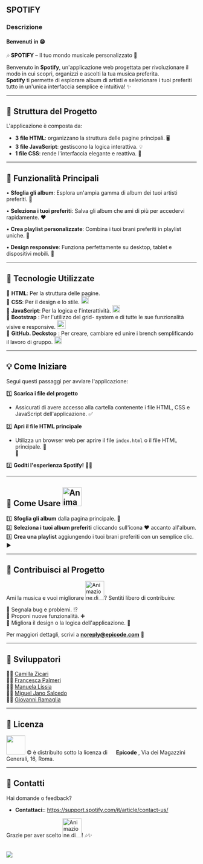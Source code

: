 
## SPOTIFY
### Descrizione
#### Benvenuti in :grin:
🎶 **SPOTIFY** – Il tuo mondo musicale personalizzato 🎵

Benvenuto in **Spotify**, un'applicazione web progettata per rivoluzionare il modo in cui scopri, organizzi e ascolti la tua musica preferita.<br> 
**Spotify** ti permette di esplorare album di artisti e selezionare i tuoi preferiti tutto in un'unica interfaccia semplice e intuitiva! ✨ <br> 

---

## 🔧 Struttura del Progetto

L'applicazione è composta da: <br> 

- **3 file HTML**: organizzano la struttura delle pagine principali. :desktop_computer:	<br> 
- **3 file JavaScript**: gestiscono la logica interattiva. :bulb:	<br> 
- **1 file CSS**: rende l'interfaccia elegante e reattiva. :nail_care:	<br> 

---

## 🔎 Funzionalità Principali

• **Sfoglia gli album**: Esplora un'ampia gamma di album dei tuoi artisti preferiti. 🎵 <br> 

• **Seleziona i tuoi preferiti**: Salva gli album che ami di più per accedervi rapidamente. ❤️ <br> 

• **Crea playlist personalizzate**: Combina i tuoi brani preferiti in playlist uniche. 🔗 <br> 

• **Design responsive**: Funziona perfettamente su desktop, tablet e dispositivi mobili. 📱 <br> 

---

## 🔬 Tecnologie Utilizzate

 :small_blue_diamond:  **HTML**: Per la struttura delle pagine. <img src="https://cdn.worldvectorlogo.com/logos/html-1.svg" width= "15" /> <br> 
 :small_blue_diamond:  **CSS**: Per il design e lo stile. <img src="https://www.vectorlogo.zone/logos/w3_css/w3_css-icon.svg" width= "20" /> <br> 
 :small_blue_diamond:  **JavaScript**: Per la logica e l'interattività.  <img src="https://www.vectorlogo.zone/logos/javascript/javascript-icon.svg" width= "20" /> <br>
 :small_blue_diamond: **Bootstrap** : Per l'utilizzo del grid- system e di tutte le sue funzionalità visive e responsive. <img src="https://upload.vectorlogo.zone/logos/getbootstrap/images/987f8f6c-263a-47b1-a85d-853cfca215d9.svg" width= "23" /> <br>
 :small_blue_diamond: **GitHub. Deckstop** : Per creare, cambiare ed unire i brench semplificando il lavoro di gruppo. <img src ="https://upload.wikimedia.org/wikipedia/commons/a/ae/Github-desktop-logo-symbol.svg" width = "20" /> <br> 

---

## 💡 Come Iniziare

Segui questi passaggi per avviare l'applicazione: <br> 

 :one: **Scarica i file del progetto** <br> 
   - Assicurati di avere accesso alla cartella contenente i file HTML, CSS e JavaScript dell'applicazione. :white_check_mark: <br> 

 :two: **Apri il file HTML principale** <br> 
   - Utilizza un browser web per aprire il file `index.html` o il file HTML principale.  :memo: <br> 
:pencil:

 :three: **Goditi l'esperienza **Spotify**!**  	:dancing_men: <br> 

---

## 🚀 Come Usare <img src="https://cdn.worldvectorlogo.com/logos/spotify-logo.svg" alt="Animazione di esempio" width="50" /> <br> 

 :one: **Sfoglia gli album** dalla pagina principale.  :open_file_folder: <br> 
 :two: **Seleziona i tuoi album preferiti** cliccando sull'icona ❤️ accanto all'album. <br> 
 :three: **Crea una playlist** aggiungendo i tuoi brani preferiti con un semplice clic.  :arrow_forward:  <br> 

---

## 🎉 Contribuisci al Progetto <br> 

Ami la musica e vuoi migliorare <img src="https://cdn.worldvectorlogo.com/logos/spotify-logo.svg" alt="Animazione di esempio" width="50" />? Sentiti libero di contribuire: <br> 

 :small_blue_diamond: Segnala bug e problemi.  :interrobang: <br>
 :small_blue_diamond: Proponi nuove funzionalità.  :heavy_plus_sign: <br>
 :small_blue_diamond: Migliora il design o la logica dell'applicazione. :game_die: <br>

Per maggiori dettagli, scrivi a **noreply@epicode.com** :email: <br> 

---

## :floppy_disk: Sviluppatori <br> 

 :woman_technologist:  [Camilla Zicari](https://github.com/camillazicari)  <br> 
 :woman_office_worker: [Francesca Palmeri](https://github.com/Francesca-palmeri)  <br> 
 :woman_technologist: [Manuela Lissia](https://github.com/M4nu3l4)  <br> 
 :man_office_worker:   [Miguel Jano Salcedo](https://github.com/migueljano)  <br>
 :man_technologist: [Giovanni Ramaglia](https://github.com/cybergam3r)  <br> 

 <hr>


## 📜 Licenza <br> 

 <img src="https://cdn.worldvectorlogo.com/logos/spotify-logo.svg" width="50" /> &copy; è distribuito sotto la licenza di <img src ="https://github.com/user-attachments/assets/5e0ad6af-90f2-4f6f-83c0-7a2a5fd4af6c" width="15"> **Epicode** , Via dei Magazzini Generali, 16, Roma. <br> 
 

---

## 📢 Contatti

Hai domande o feedback? 

- **Contattaci:**: https://support.spotify.com/it/article/contact-us/ <br> 


Grazie per aver scelto <img src="https://cdn.worldvectorlogo.com/logos/spotify-logo.svg" alt="Animazione di esempio" width="50" />! 🎶✨ <br> 
<br> 
<br> 
<img src="https://cdn.worldvectorlogo.com/logos/spotify-logo.svg" />




 
 
 
 
